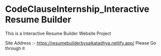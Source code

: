 # CodeClauseInternship_Interactive Resume Builder
 This is a Interactive Resume Builder Website Project


Site Address :- https://resumebuilderbysaikatadhya.netlify.app/    Please Go through it
